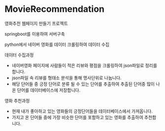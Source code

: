 # MovieRecommendation
영화추천 웹페이지 만들기 프로젝트

springboot를 이용하여 서버구축

python에서 네이버 영화를 데이터 크롤링하여 데이터 수집

데이터 수집과정
- 네이버영화 페이지에 사람들이 적은 리뷰와 평점을 크롤링하여 json파일로 정리를 합니다.
- json파일 속 리뷰를 형태소 분석을 통해 명사단위로 나눕니다.
- 해당 단어들 중 긍정 단어로 분류 될 수 있는 단어를 추출하여 추출된 단어중 많이 나온 단어를 데이터베이스에 저장합니다.


영화 추천과정
- 현재 내가 좋아하고 있는 영화들의 긍정단어들을 데이터베이스에서 가져옵니다.
- 가지고 온 단어들 중에 가장 비슷한 단어를 포함하고 있는 영화를 추출하여 추천합니다.

